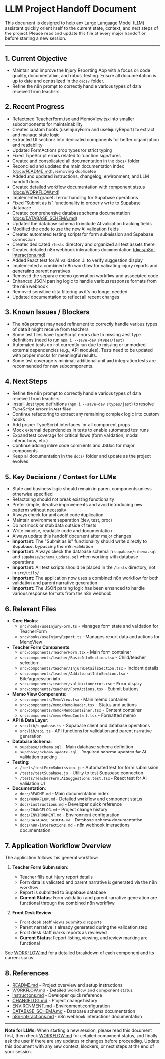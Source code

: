 <!--
Last updated: 2025-04-16 21:06 EDT
NOTE: Update this timestamp whenever the document is updated.
-->

# LLM Project Handoff Document

This document is designed to help any Large Language Model (LLM) assistant quickly orient itself to the current state, context, and next steps of the project. Please read and update this file at every major handoff or before starting a new session.

---

## 1. Current Objective
- Maintain and improve the Injury Reporting App with a focus on code quality, documentation, and robust testing. Ensure all documentation is up to date and centralized in the `docs/` folder.
- Refine the n8n prompt to correctly handle various types of data received from teachers.

## 2. Recent Progress
- Refactored TeacherForm.tsx and MemoView.tsx into smaller subcomponents for maintainability
- Created custom hooks (useInjuryForm and useInjuryReport) to extract and manage state logic
- Extracted UI sections into dedicated components for better organization and readability
- Updated FormActions prop types for strict typing
- Fixed TypeScript errors related to function signatures
- Created and consolidated all documentation in the `docs/` folder
- Reconciled and updated the main documentation index ([docs/README.md](./README.md)), removing duplicates
- Added and updated instructions, changelog, environment, and LLM handoff docs
- Created detailed workflow documentation with component status ([docs/WORKFLOW.md](./WORKFLOW.md))
- Implemented graceful error handling for Supabase operations
- Fixed "Submit as is" functionality to properly write to Supabase database
- Created comprehensive database schema documentation ([docs/DATABASE_SCHEMA.md](./DATABASE_SCHEMA.md))
- Updated the database schema to include AI validation tracking fields
- Modified the code to use the new AI validation fields
- Created automated testing scripts for form submission and Supabase connection
- Created dedicated `/tests` directory and organized all test assets there
- Created detailed n8n webhook interactions documentation ([docs/n8n-interactions.md](./n8n-interactions.md))
- Added React test for AI validation UI to verify suggestion display
- Implemented a combined n8n workflow for validating injury reports and generating parent narratives
- Removed the separate memo generation workflow and associated code
- Enhanced JSON parsing logic to handle various response formats from the n8n webhook
- Removed sensitive data filtering as it's no longer needed
- Updated documentation to reflect all recent changes

## 3. Known Issues / Blockers
- The n8n prompt may need refinement to correctly handle various types of data it might receive from teachers
- Some test files have TypeScript errors due to missing Jest type definitions (need to run `npm i --save-dev @types/jest`)
- Automated tests do not currently run due to missing or unmocked external dependencies (e.g., API modules). Tests need to be updated with proper mocks for meaningful results.
- Some test coverage is minimal; additional unit and integration tests are recommended for new subcomponents.

## 4. Next Steps
- Refine the n8n prompt to correctly handle various types of data received from teachers
- Install Jest type definitions (`npm i --save-dev @types/jest`) to resolve TypeScript errors in test files
- Continue refactoring to extract any remaining complex logic into custom hooks
- Add proper TypeScript interfaces for all component props
- Mock external dependencies in tests to enable automated test runs
- Expand test coverage for critical flows (form validation, modal interactions, etc.)
- Continue adding inline code comments and JSDoc for major components
- Keep all documentation in the `docs/` folder and update as the project evolves

## 5. Key Decisions / Context for LLMs
- State and business logic should remain in parent components unless otherwise specified
- Refactoring should not break existing functionality
- Prefer simple, iterative improvements and avoid introducing new patterns without necessity
- Always check for and avoid code duplication
- Maintain environment separation (dev, test, prod)
- Do not mock or stub data outside of tests
- Write concise, readable code and documentation
- Always update this handoff document after major changes
- **Important**: The "Submit as is" functionality should write directly to Supabase, bypassing the n8n validation
- **Important**: Always check the database schema in `supabase/schema.sql` and `supabase/schema_update.sql` when working with database operations
- **Important**: All test scripts should be placed in the `/tests` directory, not in `src/utils/`
- **Important**: The application now uses a combined n8n workflow for both validation and parent narrative generation
- **Important**: The JSON parsing logic has been enhanced to handle various response formats from the n8n webhook

## 6. Relevant Files
- **Core Hooks**:
  - `src/hooks/useInjuryForm.ts` - Manages form state and validation for TeacherForm
  - `src/hooks/useInjuryReport.ts` - Manages report data and actions for MemoView
- **Teacher Form Components**:
  - `src/components/TeacherForm.tsx` - Main form container
  - `src/components/teacher/BasicInfoSection.tsx` - Child/teacher selection
  - `src/components/teacher/InjuryDetailsSection.tsx` - Incident details
  - `src/components/teacher/AdditionalInfoSection.tsx` - Bite/aggression info
  - `src/components/teacher/ValidationError.tsx` - Error display
  - `src/components/teacher/FormActions.tsx` - Submit buttons
- **Memo View Components**:
  - `src/components/MemoView.tsx` - Main memo container
  - `src/components/memo/MemoHeader.tsx` - Status and actions
  - `src/components/memo/MemoContainer.tsx` - Content container
  - `src/components/memo/MemoContent.tsx` - Formatted memo
- **API & Data Layer**:
  - `src/lib/supabase.ts` - Supabase client and database operations
  - `src/lib/api.ts` - API functions for validation and parent narrative generation
- **Database Schema**:
  - `supabase/schema.sql` - Main database schema definition
  - `supabase/schema_update.sql` - Required schema updates for AI validation tracking
- **Testing**:
  - `/tests/testFormSubmission.js` - Automated test for form submission
  - `/tests/testSupabase.js` - Utility to test Supabase connection
  - `/tests/TeacherForm.AISuggestions.test.tsx` - React test for AI validation UI
- **Documentation**:
  - `docs/README.md` - Main documentation index
  - `docs/WORKFLOW.md` - Detailed workflow and component status
  - `docs/instructions.md` - Developer quick reference
  - `docs/CHANGELOG.md` - Project change history
  - `docs/ENVIRONMENT.md` - Environment configuration
  - `docs/DATABASE_SCHEMA.md` - Database schema documentation
  - `docs/n8n-interactions.md` - n8n webhook interactions documentation

## 7. Application Workflow Overview
The application follows this general workflow:

1. **Teacher Form Submission**:
   - Teacher fills out injury report details
   - Form data is validated and parent narrative is generated via the n8n workflow
   - Report is submitted to Supabase database
   - **Current Status**: Form validation and parent narrative generation are functional through the combined n8n workflow

2. **Front Desk Review**:
   - Front desk staff views submitted reports
   - Parent narrative is already generated during the validation step
   - Front desk staff marks reports as reviewed
   - **Current Status**: Report listing, viewing, and review marking are functional

See [WORKFLOW.md](./WORKFLOW.md) for a detailed breakdown of each component and its current status.

## 8. References
- [README.md](./README.md) - Project overview and setup instructions
- [WORKFLOW.md](./WORKFLOW.md) - Detailed workflow and component status
- [instructions.md](./instructions.md) - Developer quick reference
- [CHANGELOG.md](./CHANGELOG.md) - Project change history
- [ENVIRONMENT.md](./ENVIRONMENT.md) - Environment configuration
- [DATABASE_SCHEMA.md](./DATABASE_SCHEMA.md) - Database schema documentation
- [n8n-interactions.md](./n8n-interactions.md) - n8n webhook interactions documentation

---

**Note for LLMs:**
When starting a new session, please read this document first, then check [WORKFLOW.md](./WORKFLOW.md) for detailed component status, and finally ask the user if there are any updates or changes before proceeding. Update this document with any new context, blockers, or next steps at the end of your session.
